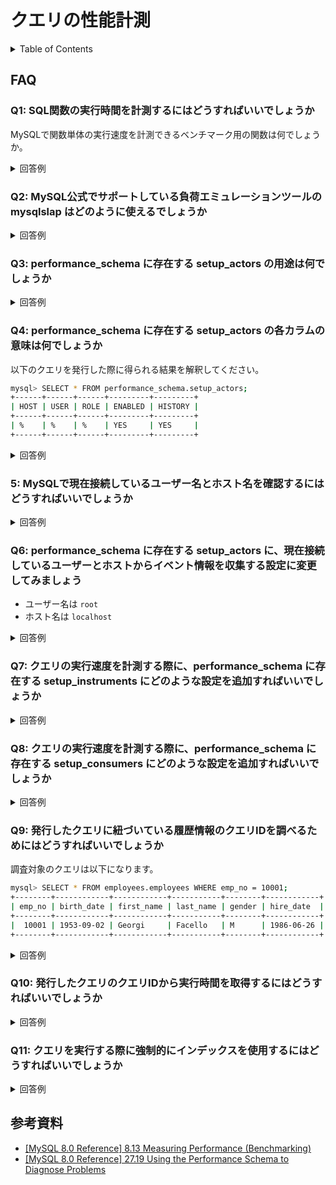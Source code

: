 # クエリの性能計測

<!-- START doctoc generated TOC please keep comment here to allow auto update -->
<!-- DON'T EDIT THIS SECTION, INSTEAD RE-RUN doctoc TO UPDATE -->
<details>
<summary>Table of Contents</summary>

- [FAQ](#faq)
  - [Q1: SQL関数の実行時間を計測するにはどうすればいいでしょうか](#q1-sql%E9%96%A2%E6%95%B0%E3%81%AE%E5%AE%9F%E8%A1%8C%E6%99%82%E9%96%93%E3%82%92%E8%A8%88%E6%B8%AC%E3%81%99%E3%82%8B%E3%81%AB%E3%81%AF%E3%81%A9%E3%81%86%E3%81%99%E3%82%8C%E3%81%B0%E3%81%84%E3%81%84%E3%81%A7%E3%81%97%E3%82%87%E3%81%86%E3%81%8B)
  - [Q2: MySQL公式でサポートしている負荷エミュレーションツールの mysqlslap はどのように使えるでしょうか](#q2-mysql%E5%85%AC%E5%BC%8F%E3%81%A7%E3%82%B5%E3%83%9D%E3%83%BC%E3%83%88%E3%81%97%E3%81%A6%E3%81%84%E3%82%8B%E8%B2%A0%E8%8D%B7%E3%82%A8%E3%83%9F%E3%83%A5%E3%83%AC%E3%83%BC%E3%82%B7%E3%83%A7%E3%83%B3%E3%83%84%E3%83%BC%E3%83%AB%E3%81%AE-mysqlslap-%E3%81%AF%E3%81%A9%E3%81%AE%E3%82%88%E3%81%86%E3%81%AB%E4%BD%BF%E3%81%88%E3%82%8B%E3%81%A7%E3%81%97%E3%82%87%E3%81%86%E3%81%8B)
  - [Q3: performance_schema に存在する setup_actors の用途は何でしょうか](#q3-performance_schema-%E3%81%AB%E5%AD%98%E5%9C%A8%E3%81%99%E3%82%8B-setup_actors-%E3%81%AE%E7%94%A8%E9%80%94%E3%81%AF%E4%BD%95%E3%81%A7%E3%81%97%E3%82%87%E3%81%86%E3%81%8B)
  - [Q4: performance_schema に存在する setup_actors の各カラムの意味は何でしょうか](#q4-performance_schema-%E3%81%AB%E5%AD%98%E5%9C%A8%E3%81%99%E3%82%8B-setup_actors-%E3%81%AE%E5%90%84%E3%82%AB%E3%83%A9%E3%83%A0%E3%81%AE%E6%84%8F%E5%91%B3%E3%81%AF%E4%BD%95%E3%81%A7%E3%81%97%E3%82%87%E3%81%86%E3%81%8B)
  - [5: MySQLで現在接続しているユーザー名とホスト名を確認するにはどうすればいいでしょうか](#5-mysql%E3%81%A7%E7%8F%BE%E5%9C%A8%E6%8E%A5%E7%B6%9A%E3%81%97%E3%81%A6%E3%81%84%E3%82%8B%E3%83%A6%E3%83%BC%E3%82%B6%E3%83%BC%E5%90%8D%E3%81%A8%E3%83%9B%E3%82%B9%E3%83%88%E5%90%8D%E3%82%92%E7%A2%BA%E8%AA%8D%E3%81%99%E3%82%8B%E3%81%AB%E3%81%AF%E3%81%A9%E3%81%86%E3%81%99%E3%82%8C%E3%81%B0%E3%81%84%E3%81%84%E3%81%A7%E3%81%97%E3%82%87%E3%81%86%E3%81%8B)
  - [Q6: performance_schema に存在する setup_actors に、現在接続しているユーザーとホストからイベント情報を収集する設定に変更してみましょう](#q6-performance_schema-%E3%81%AB%E5%AD%98%E5%9C%A8%E3%81%99%E3%82%8B-setup_actors-%E3%81%AB%E7%8F%BE%E5%9C%A8%E6%8E%A5%E7%B6%9A%E3%81%97%E3%81%A6%E3%81%84%E3%82%8B%E3%83%A6%E3%83%BC%E3%82%B6%E3%83%BC%E3%81%A8%E3%83%9B%E3%82%B9%E3%83%88%E3%81%8B%E3%82%89%E3%82%A4%E3%83%99%E3%83%B3%E3%83%88%E6%83%85%E5%A0%B1%E3%82%92%E5%8F%8E%E9%9B%86%E3%81%99%E3%82%8B%E8%A8%AD%E5%AE%9A%E3%81%AB%E5%A4%89%E6%9B%B4%E3%81%97%E3%81%A6%E3%81%BF%E3%81%BE%E3%81%97%E3%82%87%E3%81%86)
  - [Q7: クエリの実行速度を計測する際に、performance_schema に存在する setup_instruments にどのような設定を追加すればいいでしょうか](#q7-%E3%82%AF%E3%82%A8%E3%83%AA%E3%81%AE%E5%AE%9F%E8%A1%8C%E9%80%9F%E5%BA%A6%E3%82%92%E8%A8%88%E6%B8%AC%E3%81%99%E3%82%8B%E9%9A%9B%E3%81%ABperformance_schema-%E3%81%AB%E5%AD%98%E5%9C%A8%E3%81%99%E3%82%8B-setup_instruments-%E3%81%AB%E3%81%A9%E3%81%AE%E3%82%88%E3%81%86%E3%81%AA%E8%A8%AD%E5%AE%9A%E3%82%92%E8%BF%BD%E5%8A%A0%E3%81%99%E3%82%8C%E3%81%B0%E3%81%84%E3%81%84%E3%81%A7%E3%81%97%E3%82%87%E3%81%86%E3%81%8B)
  - [Q8: クエリの実行速度を計測する際に、performance_schema に存在する setup_consumers にどのような設定を追加すればいいでしょうか](#q8-%E3%82%AF%E3%82%A8%E3%83%AA%E3%81%AE%E5%AE%9F%E8%A1%8C%E9%80%9F%E5%BA%A6%E3%82%92%E8%A8%88%E6%B8%AC%E3%81%99%E3%82%8B%E9%9A%9B%E3%81%ABperformance_schema-%E3%81%AB%E5%AD%98%E5%9C%A8%E3%81%99%E3%82%8B-setup_consumers-%E3%81%AB%E3%81%A9%E3%81%AE%E3%82%88%E3%81%86%E3%81%AA%E8%A8%AD%E5%AE%9A%E3%82%92%E8%BF%BD%E5%8A%A0%E3%81%99%E3%82%8C%E3%81%B0%E3%81%84%E3%81%84%E3%81%A7%E3%81%97%E3%82%87%E3%81%86%E3%81%8B)
  - [Q9: 発行したクエリに紐づいている履歴情報のクエリIDを調べるためにはどうすればいいでしょうか](#q9-%E7%99%BA%E8%A1%8C%E3%81%97%E3%81%9F%E3%82%AF%E3%82%A8%E3%83%AA%E3%81%AB%E7%B4%90%E3%81%A5%E3%81%84%E3%81%A6%E3%81%84%E3%82%8B%E5%B1%A5%E6%AD%B4%E6%83%85%E5%A0%B1%E3%81%AE%E3%82%AF%E3%82%A8%E3%83%AAid%E3%82%92%E8%AA%BF%E3%81%B9%E3%82%8B%E3%81%9F%E3%82%81%E3%81%AB%E3%81%AF%E3%81%A9%E3%81%86%E3%81%99%E3%82%8C%E3%81%B0%E3%81%84%E3%81%84%E3%81%A7%E3%81%97%E3%82%87%E3%81%86%E3%81%8B)
  - [Q10: 発行したクエリのクエリIDから実行時間を取得するにはどうすればいいでしょうか](#q10-%E7%99%BA%E8%A1%8C%E3%81%97%E3%81%9F%E3%82%AF%E3%82%A8%E3%83%AA%E3%81%AE%E3%82%AF%E3%82%A8%E3%83%AAid%E3%81%8B%E3%82%89%E5%AE%9F%E8%A1%8C%E6%99%82%E9%96%93%E3%82%92%E5%8F%96%E5%BE%97%E3%81%99%E3%82%8B%E3%81%AB%E3%81%AF%E3%81%A9%E3%81%86%E3%81%99%E3%82%8C%E3%81%B0%E3%81%84%E3%81%84%E3%81%A7%E3%81%97%E3%82%87%E3%81%86%E3%81%8B)
  - [Q11: クエリを実行する際に強制的にインデックスを使用するにはどうすればいいでしょうか](#q11-%E3%82%AF%E3%82%A8%E3%83%AA%E3%82%92%E5%AE%9F%E8%A1%8C%E3%81%99%E3%82%8B%E9%9A%9B%E3%81%AB%E5%BC%B7%E5%88%B6%E7%9A%84%E3%81%AB%E3%82%A4%E3%83%B3%E3%83%87%E3%83%83%E3%82%AF%E3%82%B9%E3%82%92%E4%BD%BF%E7%94%A8%E3%81%99%E3%82%8B%E3%81%AB%E3%81%AF%E3%81%A9%E3%81%86%E3%81%99%E3%82%8C%E3%81%B0%E3%81%84%E3%81%84%E3%81%A7%E3%81%97%E3%82%87%E3%81%86%E3%81%8B)
    - [インデックスを強制した場合](#%E3%82%A4%E3%83%B3%E3%83%87%E3%83%83%E3%82%AF%E3%82%B9%E3%82%92%E5%BC%B7%E5%88%B6%E3%81%97%E3%81%9F%E5%A0%B4%E5%90%88)
- [参考資料](#%E5%8F%82%E8%80%83%E8%B3%87%E6%96%99)

</details>
<!-- END doctoc generated TOC please keep comment here to allow auto update -->

## FAQ

### Q1: SQL関数の実行時間を計測するにはどうすればいいでしょうか

MySQLで関数単体の実行速度を計測できるベンチマーク用の関数は何でしょうか。

<details>
<summary>回答例</summary>

`BENCHMARK(計測回数, 計測関数)`関数を使用することで、計測したい関数を指定した回数だけ実行してその実行時間を返す。

例えば以下は現在時刻を取得する関数のベンチマークをとっている。

```bash
mysql> SELECT BENCHMARK(1000000, NOW());
+---------------------------+
| BENCHMARK(1000000, NOW()) |
+---------------------------+
|                         0 |
+---------------------------+
```

この関数を使用する際の注意点としては、サーバー上でのCPU時間ではなく、クライアント側の経過時間を計測している点であり、サーバー側の負荷の状況によって結果が前後する可能性があるため、複数回実行することが推奨されている。

- [`BENCHMARK(計測回数, 計測関数)`](https://dev.mysql.com/doc/refman/8.0/en/information-functions.html#function_benchmark)

</details>

### Q2: MySQL公式でサポートしている負荷エミュレーションツールの mysqlslap はどのように使えるでしょうか

<details>
<summary>回答例</summary>

`mysqlslap` を使用することで複数のクライアントが同時にアクセスするような状況での負荷テストを実行することができる。

例えば以下のコマンドでは、`INT`型の列を2つ、`VARCAHR`型の列を3つ有しているテーブルに対して、5人のクライアントがクエリを20回発行する状況での負荷テストを実行している。

```bash
root@f080c363072e:/# mysqlslap -uroot -pcollege --concurrency=5 --iterations=20 --number-int-cols=2 --number-char-cols=3 --auto-generate-sql
mysqlslap: [Warning] Using a password on the command line interface can be insecure.
Benchmark
        # 平均実行時間
        Average number of seconds to run all queries: 0.062 seconds
        # 最小実行時間
        Minimum number of seconds to run all queries: 0.052 seconds
        # 最大実行時間
        Maximum number of seconds to run all queries: 0.087 seconds
        # クライアントの数
        Number of clients running queries: 5
        # 1クライアントが発行するSQLの数
        Average number of queries per client: 0
```

`--only-print`を付与すれば実際に発行しているクエリを確認できる。

参考資料

- [4.5.8 mysqlslap — A Load Emulation Client](https://dev.mysql.com/doc/refman/8.0/en/mysqlslap.html)

</details>

### Q3: performance_schema に存在する setup_actors の用途は何でしょうか

<details>
<summary>回答例</summary>

ホストやユーザー、アカウントの情報を使って収集するクエリの対象を絞り込むことで、履歴テーブルからデータを収集する際のオーバーヘッドやデータ量を削減するために使用される。

参考資料

- [27.12.2.1 The setup_actors Table](https://dev.mysql.com/doc/refman/8.0/en/performance-schema-setup-actors-table.html)

</details>

### Q4: performance_schema に存在する setup_actors の各カラムの意味は何でしょうか

以下のクエリを発行した際に得られる結果を解釈してください。

```bash
mysql> SELECT * FROM performance_schema.setup_actors;
+------+------+------+---------+---------+
| HOST | USER | ROLE | ENABLED | HISTORY |
+------+------+------+---------+---------+
| %    | %    | %    | YES     | YES     |
+------+------+------+---------+---------+
```

<details>
<summary>回答例</summary>

- 全てのホストの、全てのユーザーから、統計情報と、イベントのログを収集する

| カラム名 | 説明                                                                                       | 
| -------- | ------------------------------------------------------------------------------------------ | 
| HOST     | ホスト名<br><br>リテラルを指定するか、`%`ですべてのホストを指定する                        | 
| USER     | ホスト名<br><br>リテラルを指定するか、`%`ですべてのホストを指定する                        | 
| ROLE     | 使用されていない                                                                           | 
| ENABLED  | フォアグラウンドスレッドでの統計情報を収集するかどうか<br><br>`YES` 、あるいは `NO` で指定 | 
| HISTORY  | フォアグラウンドスレッドでのイベントを収集するかどうか<br><br>`YES` 、あるいは `NO` で指定 | 

参考資料

- [27.12.2.1 The setup_actors Table](https://dev.mysql.com/doc/refman/8.0/en/performance-schema-setup-actors-table.html)

</details>

### 5: MySQLで現在接続しているユーザー名とホスト名を確認するにはどうすればいいでしょうか

<details>
<summary>回答例</summary>

`CURRENT_USER()`関数を使用する。

```bash
mysql> SELECT current_user();
+----------------+
| current_user() |
+----------------+
| root@localhost |
+----------------+
```

</details>

### Q6: performance_schema に存在する setup_actors に、現在接続しているユーザーとホストからイベント情報を収集する設定に変更してみましょう

- ユーザー名は `root`
- ホスト名は `localhost`

<details>
<summary>回答例</summary>

デフォルトで `setup_actors` には全てのホストとユーザーに関するイベントを収集する設定になっているので、制限を加えるようにレコードを変更する。

```bash
# まずは全てのホストとユーザーに関する設定をOFFにする
mysql> UPDATE performance_schema.setup_actors
    ->        SET ENABLED = 'NO', HISTORY = 'NO'
    ->        WHERE HOST = '%' AND USER = '%';
Query OK, 1 row affected (0.00 sec)
Rows matched: 1  Changed: 1  Warnings: 0

# 次に指定のユーザーとホストのみ設定をONする
mysql> INSERT INTO performance_schema.setup_actors
    ->        (HOST,USER,ROLE,ENABLED,HISTORY)
    ->        VALUES('localhost','root','%','YES','YES');
Query OK, 1 row affected (0.01 sec)
```

これで以下の状態になっていればOKである。

```bash
mysql> SELECT * FROM performance_schema.setup_actors;
+-----------+------+------+---------+---------+
| HOST      | USER | ROLE | ENABLED | HISTORY |
+-----------+------+------+---------+---------+
| %         | %    | %    | NO      | NO      |
| localhost | root | %    | YES     | YES     |
+-----------+------+------+---------+---------+
```

</details>

### Q7: クエリの実行速度を計測する際に、performance_schema に存在する setup_instruments にどのような設定を追加すればいいでしょうか

<details>
<summary>回答例</summary>

`setup_instruments` テーブルには、MySQLサーバのソースコード内に設定されている処理時間や待機時間を収集するための `instruments` という設定をONにする。

```bash
mysql> UPDATE performance_schema.setup_instruments
       SET ENABLED = 'YES', TIMED = 'YES'
       WHERE NAME LIKE '%statement/%';

mysql> UPDATE performance_schema.setup_instruments
       SET ENABLED = 'YES', TIMED = 'YES'
       WHERE NAME LIKE '%stage/%';
```

</details>

### Q8: クエリの実行速度を計測する際に、performance_schema に存在する setup_consumers にどのような設定を追加すればいいでしょうか

<details>
<summary>回答例</summary>

`setup_consumers` テーブルには、`performance_schema` が計測した統計情報を記録するのか設定することができる。

- `events_statement_%`
  - 前回設定した `statement` 単位での統計情報を記録する
  - `SQL_TEXT` とイベントIDとを紐づけるために使用する
- `events_stages_%`
  - クエリをプロファイルするための情報を記録する

```bash
mysql> UPDATE performance_schema.setup_consumers
       SET ENABLED = 'YES'
       WHERE NAME LIKE '%events_statements_%';

mysql> UPDATE performance_schema.setup_consumers
       SET ENABLED = 'YES'
       WHERE NAME LIKE '%events_stages_%';
```

</details>

### Q9: 発行したクエリに紐づいている履歴情報のクエリIDを調べるためにはどうすればいいでしょうか

調査対象のクエリは以下になります。

```bash
mysql> SELECT * FROM employees.employees WHERE emp_no = 10001;
+--------+------------+------------+-----------+--------+------------+
| emp_no | birth_date | first_name | last_name | gender | hire_date  |
+--------+------------+------------+-----------+--------+------------+
|  10001 | 1953-09-02 | Georgi     | Facello   | M      | 1986-06-26 |
+--------+------------+------------+-----------+--------+------------+
```

<details>
<summary>回答例</summary>

`events_statements_history_long` テーブルには過去に発行したクエリの情報が格納されている。

```bash
mysql> SELECT EVENT_ID, TRUNCATE(TIMER_WAIT/1000000000000,6) as Duration, SQL_TEXT
       FROM performance_schema.events_statements_history_long WHERE SQL_TEXT like '%10001%';
+----------+----------+--------------------------------------------------------+
| event_id | duration | sql_text                                               |
+----------+----------+--------------------------------------------------------+
|       31 | 0.028310 | SELECT * FROM employees.employees WHERE emp_no = 10001 |
+----------+----------+--------------------------------------------------------+
```

</details>

### Q10: 発行したクエリのクエリIDから実行時間を取得するにはどうすればいいでしょうか

<details>
<summary>回答例</summary>

`events_stages_history_long` テーブルには、各Stageとその実行時間が計測されている。

```bash
mysql> SELECT event_name AS Stage, TRUNCATE(TIMER_WAIT/1000000000000,6) AS Duration
       FROM performance_schema.events_stages_history_long WHERE NESTING_EVENT_ID=31;
+--------------------------------+----------+
| Stage                          | Duration |
+--------------------------------+----------+
| stage/sql/starting             | 0.000080 |
| stage/sql/checking permissions | 0.000005 |
| stage/sql/Opening tables       | 0.027759 |
| stage/sql/init                 | 0.000052 |
| stage/sql/System lock          | 0.000009 |
| stage/sql/optimizing           | 0.000006 |
| stage/sql/statistics           | 0.000082 |
| stage/sql/preparing            | 0.000008 |
| stage/sql/executing            | 0.000000 |
| stage/sql/Sending data         | 0.000017 |
| stage/sql/end                  | 0.000001 |
| stage/sql/query end            | 0.000004 |
| stage/sql/closing tables       | 0.000006 |
| stage/sql/freeing items        | 0.000272 |
| stage/sql/cleaning up          | 0.000001 |
+--------------------------------+----------+
```

</details>

### Q11: クエリを実行する際に強制的にインデックスを使用するにはどうすればいいでしょうか

<details>
<summary>回答例</summary>

#### インデックスを強制した場合

`FORCE INDEX (<index>)` 構文を使用すればインデックスを強制的に使用することができる。

```sql
SELECT hire_date, first_name, last_name
FROM employees
FORCE INDEX (hire_date_idx)
WHERE hire_date = '1990-01-01';
```

この時に実行計画を確認すれば、クエリがインデックスを利用していることがわかるはずである。

</details>

## 参考資料

- [[MySQL 8.0 Reference] 8.13 Measuring Performance (Benchmarking)](https://dev.mysql.com/doc/refman/8.0/en/optimize-benchmarking.html)
- [[MySQL 8.0 Reference] 27.19 Using the Performance Schema to Diagnose Problems](https://dev.mysql.com/doc/refman/8.0/en/performance-schema-examples.html)
